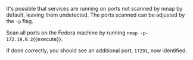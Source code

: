 It's possible that services are running on ports not scanned by nmap by default, leaving them undetected. The ports scanned can be adjusted by the `-p` flag. 

Scan all ports on the Fedora machine by running `nmap -p- 172.19.0.2`{{execute}}.

If done correctly, you should see an additional port, `17291`, now identified.
